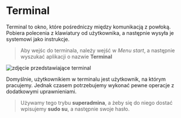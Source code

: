 # Terminal

Terminal to okno, które pośredniczy między komunikacją z powłoką. Pobiera polecenia z klawiatury od użytkownika, a następnie wysyła je systemowi jako instrukcje.

> Aby wejśc do terminala, należy wejść w *Menu start*, a następnie wyszukać aplikacji o nazwie **Terminal**

![zdjęcie przedstawiające terminal](http://host.wojciechczapkowicz.pl/lwsrc/terminal.png)

Domyślnie, użytkownikiem w terminalu jest użytkownik, na którym pracujemy. Jednak czasem potrzebujemy wykonać pewne operacje z dodatkowymi uprawnieniami.

> Używamy tego trybu **superadmina**, a żeby się do niego dostać wpisujemy **sudo su**, a następnie swoje hasło.